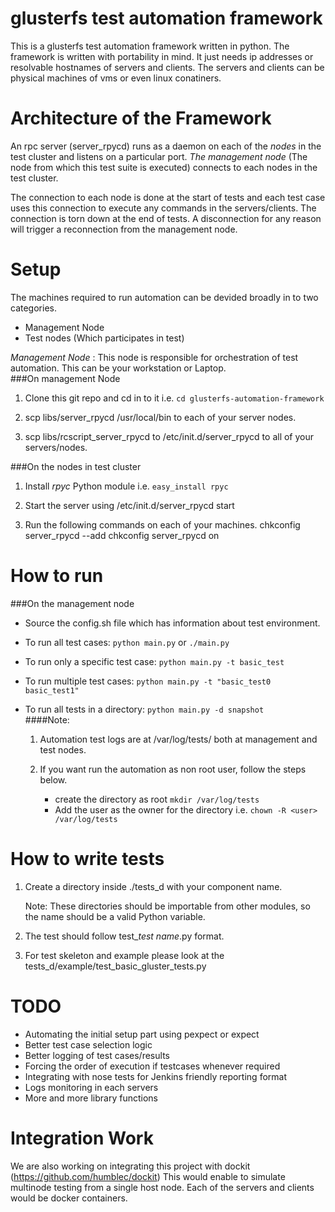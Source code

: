 glusterfs test automation framework
==============================================

This is a glusterfs test automation framework written in python. The framework
is written with portability in mind. It just needs ip addresses or resolvable
hostnames of servers and clients. The servers and clients can be physical machines
of vms or even linux conatiners.

Architecture of the Framework
==============================
An rpc server (server_rpycd) runs as a daemon on each of the *nodes* in the test
cluster and listens on a particular port. *The management node* (The node from which
this test suite is executed) connects to each nodes in the test cluster.

The connection to each node is done at the start of tests and each test case uses
this connection to execute any commands in the servers/clients. The connection is
torn down at the end of tests. A disconnection for any reason will trigger a
reconnection from the management node.


Setup
================
The machines required to run automation can be devided broadly in to two categories.
* Management Node
* Test nodes (Which participates in test)

*Management Node* : This node is responsible for orchestration of test automation. This can be your workstation or Laptop.  
###On management Node

1. Clone this git repo and cd in to it i.e. `cd glusterfs-automation-framework`

2. scp libs/server_rpycd /usr/local/bin to each of your server nodes.

3. scp libs/rcscript_server_rpycd to /etc/init.d/server_rpycd to all
   of your servers/nodes.

###On the nodes in test cluster
1.  Install *rpyc* Python module i.e. `easy_install rpyc`

2. Start the server using /etc/init.d/server_rpycd start

3. Run the following commands on each of your machines.
   chkconfig server_rpycd --add
   chkconfig server_rpycd on

How to run
=============

###On the management node
 - Source the config.sh file which has information about test environment.

 - To run all test cases: `python main.py` or `./main.py`

 - To run only a specific test case: `python main.py -t basic_test`

 - To run multiple test cases: `python main.py -t "basic_test0 basic_test1"`

 - To run all tests in a directory: `python main.py -d snapshot`  
####Note:
     1. Automation test logs are at /var/log/tests/ both at management and test nodes.

     2. If you want run the automation as non root user, follow the steps below.
          * create the directory as root `mkdir /var/log/tests`  
          * Add the user as the owner for the directory i.e. `chown -R <user> /var/log/tests`  

How to write tests
====================

1. Create a directory inside ./tests_d with your component name.     

   Note: These directories should be importable from other modules, so the name should be a valid Python variable.

2. The test should follow test_*test name*.py format.

3. For test skeleton and example please look at the
   tests_d/example/test_basic_gluster_tests.py

TODO
=====

* Automating the initial setup part using pexpect or expect
* Better test case selection logic
* Better logging of test cases/results
* Forcing the order of execution if testcases whenever required
* Integrating with nose tests for Jenkins friendly reporting format
* Logs monitoring in each servers
* More and more library functions

Integration Work
=================

We are also working on integrating this project with dockit (https://github.com/humblec/dockit)
This would enable to simulate multinode testing from a single host node. Each of the servers and clients
would be docker containers.
